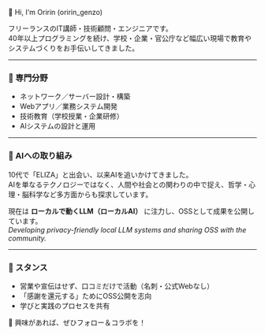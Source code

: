 👋 Hi, I'm Oririn (oririn_genzo)

フリーランスのIT講師・技術顧問・エンジニアです。  
40年以上プログラミングを続け、学校・企業・官公庁など幅広い現場で教育やシステムづくりをお手伝いしてきました。

---

### 🔹 専門分野
- ネットワーク／サーバー設計・構築  
- Webアプリ／業務システム開発  
- 技術教育（学校授業・企業研修）  
- AIシステムの設計と運用  

---

### 🔹 AIへの取り組み
10代で「ELIZA」と出会い、以来AIを追いかけてきました。  
AIを単なるテクノロジーではなく、人間や社会との関わりの中で捉え、哲学・心理・脳科学など多方面からも探求しています。  

現在は **ローカルで動くLLM（ローカルAI）** に注力し、OSSとして成果を公開しています。  
*Developing privacy-friendly local LLM systems and sharing OSS with the community.*

---

### 🔹 スタンス
- 営業や宣伝はせず、口コミだけで活動（名刺・公式Webなし）  
- 「感謝を還元する」ためにOSS公開を志向  
- 学びと実践のプロセスを共有  

📌 興味があれば、ぜひフォロー＆コラボを！
